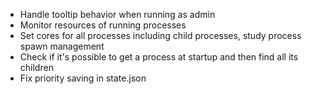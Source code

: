 - Handle tooltip behavior when running as admin
- Monitor resources of running processes
- Set cores for all processes including child processes, study process spawn management
- Check if it's possible to get a process at startup and then find all its children
- Fix priority saving in state.json